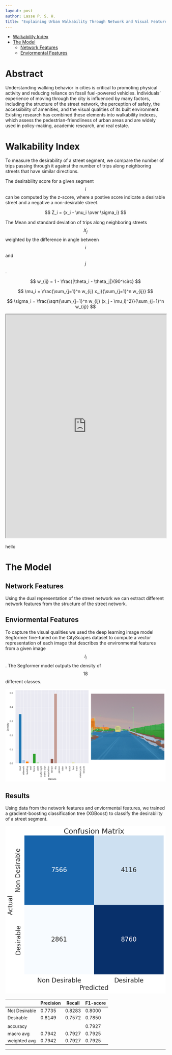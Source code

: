 ```yaml
---
layout: post
author: Lasse P. S. H.
title: "Explaining Urban Walkability Through Network and Visual Features"
---
```


<!-- ## Table of contents -->
- [Walkability Index](#walkability-index)
- [The Model](#the-model)
  - [Network Features](#network-features) 
  - [Enviormental Features](#enviormental-features)



# Abstract
Understanding walking behavior in cities is critical to promoting physical activity and reducing reliance on fossil fuel-powered vehicles.
Individuals’ experience of moving through the city is influenced by many factors, including the structure of the street network, the perception of safety, the accessibility of amenities, and the visual qualities of its built environment. 
Existing research has combined these elements into walkability indexes, which assess the pedestrian-friendliness of urban areas and are widely used in policy-making, academic research, and real estate.

# Walkability Index
To measure the desirability of a street segment, we compare the number of trips passing through it against the number of trips along neighboring streets that have similar directions.

The desirability score for a given segment $$i$$ can be computed by the z-score, where a postive score indicate a desirable street and a negative a non-desirable street.

$$
Z_i = {x_i - \mu_i \over \sigma_i}
$$

The Mean and standard deviation of trips along neighboring streets $$ X_j $$ weighted by the difference in angle between $$i$$ and $$j$$.

$$
w_{ij} = 1 - \frac{|\theta_i - \theta_j|}{90^\circ}
$$

$$
\mu_i = \frac{\sum_{j=1}^n w_{ij} x_j}{\sum_{j=1}^n w_{ij}} 
$$

$$
\sigma_i = \frac{\sqrt{\sum_{j=1}^n w_{ij} (x_j - \mu_i)^2}}{\sum_{j=1}^n w_{ij}} 
$$


<iframe
  src="https://lassepsh.github.io/walkability_map/"
  style="width:100%; height:700px;"
></iframe>

hello

<!-- ![Test](images/walkability/map_desirable.png)  -->
<!-- ![Test2](images/walkability/map_non_desirable.png) -->


# The Model

## Network Features
Using the dual representation of the street network we can extract different network features from the structure of the street network.

## Enviormental Features
To capture the visual qualities we used the deep learning image model Segformer fine-tuned on the CityScapes dataset to compute a vector representation of each image that describes the environmental features from a given image $$I_i$$. The Segformer model outputs the density of $$18$$ different classes. 

![Test](images/walkability/segformer_2.png) 

<!-- Each street segment contains multiple images. To get an average representation of the environmental features an average across all vector representations from the Segformer model is computed from all the images related to the street segment $$\overline{V} = \frac{{\sum_{i=1}^{n} {V}}_i}{{n}}$$. -->


## Results
Using data from the network features and enviormental features, we trained a gradient-boosting classification tree (XGBoost) to classify the desirability of a street segment.
<!-- The model obtained a macro F1 score of $$0.79$$ with a $$30 %$$ test size of $$26837$$ and a $$70 %$$ training size of $$62617$$. -->

![cm](/images/walkability/confusion_matrix.png) 

|                | Precision | Recall  | F1-score |
|----------------|-----------|---------|----------|
| Not Desirable  | 0.7735    | 0.8283  | 0.8000   |
| Desirable      | 0.8149    | 0.7572  | 0.7850   |
|                |           |         |          |
| accuracy       |           |         | 0.7927   |
| macro avg      | 0.7942    | 0.7927  | 0.7925   |
| weighted avg   | 0.7942    | 0.7927  | 0.7925   |


---
<!-- {: data-content="footnotes"}

[^1]: SegFormer: Simple and efficient design for semantic segmentation with transformers: Enze Xie , Wenhai Wang , Zhiding Yu , Anima Anandkumar, Jose M. Alvarez, Ping Luo -->

